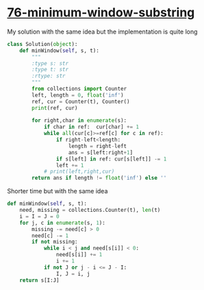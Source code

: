 # [76-minimum-window-substring](https://leetcode.com/problems/minimum-window-substring/)

My solution with the same idea but the implementation is quite long

```python
class Solution(object):
    def minWindow(self, s, t):
        """
        :type s: str
        :type t: str
        :rtype: str
        """
        from collections import Counter
        left, length = 0, float('inf')
        ref, cur = Counter(t), Counter()
        print(ref, cur)
        
        for right,char in enumerate(s):
            if char in ref:  cur[char] += 1
            while all(cur[c]>=ref[c] for c in ref):
                if right-left<length:
                    length = right-left
                    ans = s[left:right+1]
                if s[left] in ref: cur[s[left]] -= 1
                left += 1
            # print(left,right,cur)
        return ans if length != float('inf') else ''
```

Shorter time but with the same idea
```python
def minWindow(self, s, t):
    need, missing = collections.Counter(t), len(t)
    i = I = J = 0
    for j, c in enumerate(s, 1):
        missing -= need[c] > 0
        need[c] -= 1
        if not missing:
            while i < j and need[s[i]] < 0:
                need[s[i]] += 1
                i += 1
            if not J or j - i <= J - I:
                I, J = i, j
    return s[I:J]
```
